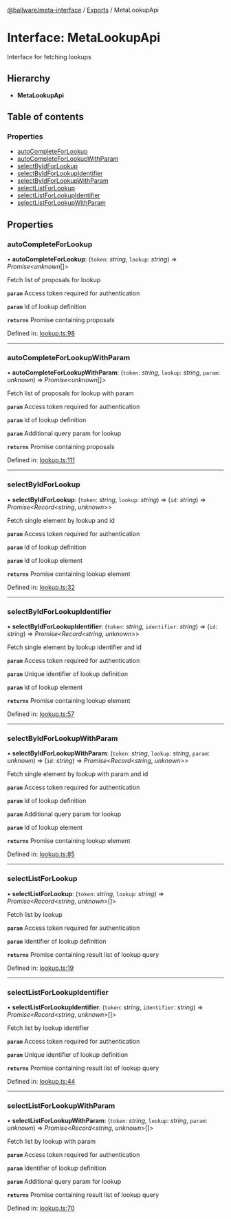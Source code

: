 [@ballware/meta-interface](../README.md) / [Exports](../modules.md) / MetaLookupApi

# Interface: MetaLookupApi

Interface for fetching lookups

## Hierarchy

* **MetaLookupApi**

## Table of contents

### Properties

- [autoCompleteForLookup](metalookupapi.md#autocompleteforlookup)
- [autoCompleteForLookupWithParam](metalookupapi.md#autocompleteforlookupwithparam)
- [selectByIdForLookup](metalookupapi.md#selectbyidforlookup)
- [selectByIdForLookupIdentifier](metalookupapi.md#selectbyidforlookupidentifier)
- [selectByIdForLookupWithParam](metalookupapi.md#selectbyidforlookupwithparam)
- [selectListForLookup](metalookupapi.md#selectlistforlookup)
- [selectListForLookupIdentifier](metalookupapi.md#selectlistforlookupidentifier)
- [selectListForLookupWithParam](metalookupapi.md#selectlistforlookupwithparam)

## Properties

### autoCompleteForLookup

• **autoCompleteForLookup**: (`token`: *string*, `lookup`: *string*) => *Promise*<*unknown*[]\>

Fetch list of proposals for lookup

**`param`** Access token required for authentication

**`param`** Id of lookup definition

**`returns`** Promise containing proposals

Defined in: [lookup.ts:98](https://github.com/frankball/ballware-meta-interface/blob/d19dcf1/src/lookup.ts#L98)

___

### autoCompleteForLookupWithParam

• **autoCompleteForLookupWithParam**: (`token`: *string*, `lookup`: *string*, `param`: *unknown*) => *Promise*<*unknown*[]\>

Fetch list of proposals for lookup with param

**`param`** Access token required for authentication

**`param`** Id of lookup definition

**`param`** Additional query param for lookup

**`returns`** Promise containing proposals

Defined in: [lookup.ts:111](https://github.com/frankball/ballware-meta-interface/blob/d19dcf1/src/lookup.ts#L111)

___

### selectByIdForLookup

• **selectByIdForLookup**: (`token`: *string*, `lookup`: *string*) => (`id`: *string*) => *Promise*<*Record*<*string*, *unknown*\>\>

Fetch single element by lookup and id

**`param`** Access token required for authentication

**`param`** Id of lookup definition

**`param`** Id of lookup element

**`returns`** Promise containing lookup element

Defined in: [lookup.ts:32](https://github.com/frankball/ballware-meta-interface/blob/d19dcf1/src/lookup.ts#L32)

___

### selectByIdForLookupIdentifier

• **selectByIdForLookupIdentifier**: (`token`: *string*, `identifier`: *string*) => (`id`: *string*) => *Promise*<*Record*<*string*, *unknown*\>\>

Fetch single element by lookup identifier and id

**`param`** Access token required for authentication

**`param`** Unique identifier of lookup definition

**`param`** Id of lookup element

**`returns`** Promise containing lookup element

Defined in: [lookup.ts:57](https://github.com/frankball/ballware-meta-interface/blob/d19dcf1/src/lookup.ts#L57)

___

### selectByIdForLookupWithParam

• **selectByIdForLookupWithParam**: (`token`: *string*, `lookup`: *string*, `param`: *unknown*) => (`id`: *string*) => *Promise*<*Record*<*string*, *unknown*\>\>

Fetch single element by lookup with param and id

**`param`** Access token required for authentication

**`param`** Id of lookup definition

**`param`** Additional query param for lookup

**`param`** Id of lookup element

**`returns`** Promise containing lookup element

Defined in: [lookup.ts:85](https://github.com/frankball/ballware-meta-interface/blob/d19dcf1/src/lookup.ts#L85)

___

### selectListForLookup

• **selectListForLookup**: (`token`: *string*, `lookup`: *string*) => *Promise*<*Record*<*string*, *unknown*\>[]\>

Fetch list by lookup

**`param`** Access token required for authentication

**`param`** Identifier of lookup definition

**`returns`** Promise containing result list of lookup query

Defined in: [lookup.ts:19](https://github.com/frankball/ballware-meta-interface/blob/d19dcf1/src/lookup.ts#L19)

___

### selectListForLookupIdentifier

• **selectListForLookupIdentifier**: (`token`: *string*, `identifier`: *string*) => *Promise*<*Record*<*string*, *unknown*\>[]\>

Fetch list by lookup identifier

**`param`** Access token required for authentication

**`param`** Unique identifier of lookup definition

**`returns`** Promise containing result list of lookup query

Defined in: [lookup.ts:44](https://github.com/frankball/ballware-meta-interface/blob/d19dcf1/src/lookup.ts#L44)

___

### selectListForLookupWithParam

• **selectListForLookupWithParam**: (`token`: *string*, `lookup`: *string*, `param`: *unknown*) => *Promise*<*Record*<*string*, *unknown*\>[]\>

Fetch list by lookup with param

**`param`** Access token required for authentication

**`param`** Identifier of lookup definition

**`param`** Additional query param for lookup

**`returns`** Promise containing result list of lookup query

Defined in: [lookup.ts:70](https://github.com/frankball/ballware-meta-interface/blob/d19dcf1/src/lookup.ts#L70)
